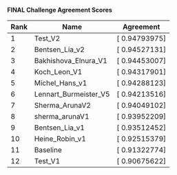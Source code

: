 **FINAL Challenge Agreement Scores**



|Rank|Name|Agreement|
|----|-----|---|
|1|Test_V2|[ 0.94793975]|
|2|Bentsen_Lia_v2|[ 0.94527131]|
|3|Bakhishova_Elnura_V1|[ 0.94453007]|
|4|Koch_Leon_V1|[ 0.94317901]|
|5|Michel_Hans_v1|[ 0.94288123]|
|6|Lennart_Burmeister_V5|[ 0.94213516]|
|7|Sherma_ArunaV2|[ 0.94049102]|
|8|sherma_arunaV1|[ 0.93952209]|
|9|Bentsen_Lia_v1|[ 0.93512452]|
|10|Heine_Robin_v1|[ 0.92515379]|
|11|Baseline|[ 0.91322774]|
|12|Test_V1|[ 0.90675622]|
